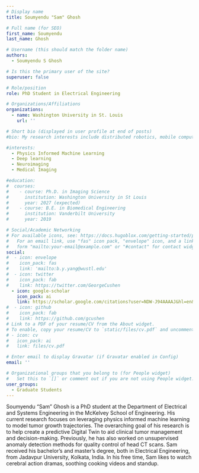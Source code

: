 ```yaml
---
# Display name
title: Soumyendu "Sam" Ghosh

# Full name (for SEO)
first_name: Soumyendu
last_name: Ghosh

# Username (this should match the folder name)
authors:
  - Soumyendu S Ghosh

# Is this the primary user of the site?
superuser: false

# Role/position
role: PhD Student in Electrical Engineering

# Organizations/Affiliations
organizations:
  - name: Washington University in St. Louis
    url: ''

# Short bio (displayed in user profile at end of posts)
#bio: My research interests include distributed robotics, mobile computing and programmable matter.

#interests:
  - Physics Informed Machine Learning
  - Deep learning
  - Neuroimaging
  - Medical Imaging

#education:
#  courses:
#    - course: Ph.D. in Imaging Science
#      institution: Washington University in St Louis
#      year: 2027 (expected)
#    - course: B.E. in Biomedical Engineering
#      institution: Vanderbilt University
#      year: 2019

# Social/Academic Networking
# For available icons, see: https://docs.hugoblox.com/getting-started/page-builder/#icons
#   For an email link, use "fas" icon pack, "envelope" icon, and a link in the
#   form "mailto:your-email@example.com" or "#contact" for contact widget.
social:
#  - icon: envelope
#    icon_pack: fas
#    link: 'mailto:b.y.yang@wustl.edu'
#  - icon: twitter
#    icon_pack: fab
#    link: https://twitter.com/GeorgeCushen
  - icon: google-scholar
    icon_pack: ai
    link: https://scholar.google.com/citations?user=NDW-J94AAAAJ&hl=en&oi=ao
#  - icon: github
#    icon_pack: fab
#    link: https://github.com/gcushen
# Link to a PDF of your resume/CV from the About widget.
# To enable, copy your resume/CV to `static/files/cv.pdf` and uncomment the lines below.
# - icon: cv
#   icon_pack: ai
#   link: files/cv.pdf

# Enter email to display Gravatar (if Gravatar enabled in Config)
email: ''

# Organizational groups that you belong to (for People widget)
#   Set this to `[]` or comment out if you are not using People widget.
user_groups:
  - Graduate Students
---
```


Soumyendu “Sam” Ghosh is a PhD student at the Department of Electrical and Systems Engineering in the McKelvey School of Engineering. His current research focuses on leveraging physics informed machine learning to model tumor growth trajectories. The overarching goal of his research is to help create a predictive Digital Twin to aid clinical tumor management and decision-making. Previously, he has also worked on unsupervised anomaly detection methods for quality control of head CT scans. Sam received his bachelor’s and master’s degree, both in Electrical Engineering, from Jadavpur University, Kolkata, India. 
In his free time, Sam likes to watch cerebral action dramas, soothing cooking videos and standup.

